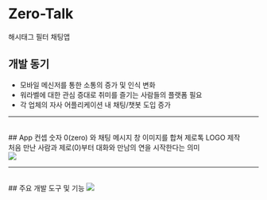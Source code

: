 # Zero-Talk

해시태그 필터 채팅앱 

## 개발 동기   
 - 모바일 메신저를 통한 소통의 증가 및 인식 변화</br>
 - 워라벨에 대한 관심 증대로 취미를 즐기는 사람들의 플랫폼 필요</br>
 - 각 업체의 자사 어플리케이션 내 채팅/챗봇 도입 증가 </br>

---

</br>
## App 컨셉   
숫자 0(zero) 와 채팅 메시지 창 이미지를 합쳐 제로톡 LOGO 제작</br>
처음 만난 사람과 제로(0)부터 대화와 만남의 연을 시작한다는 의미</br>
<img src="https://user-images.githubusercontent.com/75350289/108331188-da745680-7211-11eb-85be-d5a5b5b70b1b.png" />

---

</br>
## 주요 개발 도구 및 기능   
<img src="https://user-images.githubusercontent.com/75350289/108331367-0abbf500-7212-11eb-8add-da3a9702c3a9.png"/>
